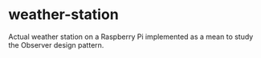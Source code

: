 # weather-station
Actual weather station on a Raspberry Pi implemented as a mean to study the Observer design pattern.
